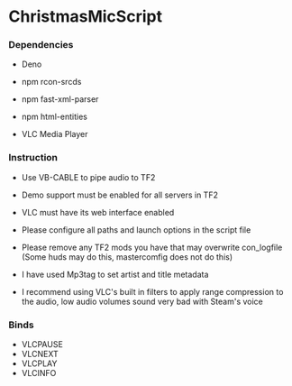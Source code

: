 # ChristmasMicScript
### Dependencies

- Deno

- npm rcon-srcds

- npm fast-xml-parser

- npm html-entities

- VLC Media Player

### Instruction

- Use VB-CABLE to pipe audio to TF2

- Demo support must be enabled for all servers in TF2

- VLC must have its web interface enabled

- Please configure all paths and launch options in the script file

- Please remove any TF2 mods you have that may overwrite con_logfile (Some huds may do this, mastercomfig does not do this)

- I have used Mp3tag to set artist and title metadata

- I recommend using VLC's built in filters to apply range compression to the audio, low audio volumes sound very bad with Steam's voice

### Binds
- VLCPAUSE
- VLCNEXT
- VLCPLAY
- VLCINFO
